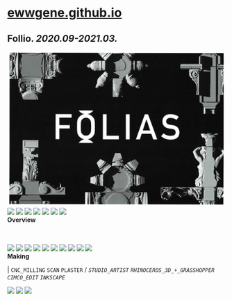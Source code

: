 
# [ewwgene.github.io](https://ewwgene.github.io/)
## Follio. _2020.09-2021.03._
[![Follio](/100.jpg)](https://ewwgene.github.io/Follio/Carousel)<a href="https://ewwgene.github.io/Follio/Carousel/#111"><img src="https://ewwgene.github.io/Follio/111.jpg" height="66"></a> <a href="https://ewwgene.github.io/Follio/Carousel/#112"><img src="https://ewwgene.github.io/Follio/112.jpg" height="66"></a> <a href="https://ewwgene.github.io/Follio/Carousel/#113"><img src="https://ewwgene.github.io/Follio/113.jpg" height="66"></a> <a href="https://ewwgene.github.io/Follio/Carousel/#114"><img src="https://ewwgene.github.io/Follio/114.jpg" height="66"></a> <a href="https://ewwgene.github.io/Follio/Carousel/#115"><img src="https://ewwgene.github.io/Follio/115.jpg" height="66"></a> <a href="https://ewwgene.github.io/Follio/Carousel/#116"><img src="https://ewwgene.github.io/Follio/116.jpg" height="66"></a> <a href="https://ewwgene.github.io/Follio/Carousel/#117"><img src="https://ewwgene.github.io/Follio/117.jpg" height="66"></a> 
<br>
**Overview**

<br><br>
<a href="https://ewwgene.github.io/Follio/Carousel/#101m"><img src="https://ewwgene.github.io/Follio/Making/101.jpg" height="66"></a> <a href="https://ewwgene.github.io/Follio/Carousel/#103m"><img src="https://ewwgene.github.io/Follio/Making/103.jpg" height="66"></a> <a href="https://ewwgene.github.io/Follio/Carousel/#105m"><img src="https://ewwgene.github.io/Follio/Making/105.jpg" height="66"></a> <a href="https://ewwgene.github.io/Follio/Carousel/#201m"><img src="https://ewwgene.github.io/Follio/Making/201.jpg" height="66"></a> <a href="https://ewwgene.github.io/Follio/Carousel/#401m"><img src="https://ewwgene.github.io/Follio/Making/401.jpg" height="66"></a> <a href="https://ewwgene.github.io/Follio/Carousel/#501m"><img src="https://ewwgene.github.io/Follio/Making/501.jpg" height="66"></a> <a href="https://ewwgene.github.io/Follio/Carousel/#600m"><img src="https://ewwgene.github.io/Follio/Making/600.jpg" height="66"></a> <a href="https://ewwgene.github.io/Follio/Carousel/#601m"><img src="https://ewwgene.github.io/Follio/Making/601.jpg" height="66"></a> <a href="https://ewwgene.github.io/Follio/Carousel/#602m"><img src="https://ewwgene.github.io/Follio/Making/602.jpg" height="66"></a> <a href="https://ewwgene.github.io/Follio/Carousel/#701m"><img src="https://ewwgene.github.io/Follio/Making/701.jpg" height="66"></a> <br>
**Making**

|
`CNC_MILLING` `SCAN` `PLASTER` 
/
_`STUDIO_ARTIST`_ _`RHINOCEROS_3D_+_GRASSHOPPER`_ _`CIMCO_EDIT`_ _`INKSCAPE`_ 
<br>

<a href="https://ewwgene.github.io/Follio/Carousel/#300"><img src="https://ewwgene.github.io/Follio/300.jpg" height="66"></a> <a href="https://ewwgene.github.io/Follio/Carousel/#301"><img src="https://ewwgene.github.io/Follio/301.jpg" height="66"></a> <a href="https://ewwgene.github.io/Follio/Carousel/#303"><img src="https://ewwgene.github.io/Follio/303.jpg" height="66"></a> 
